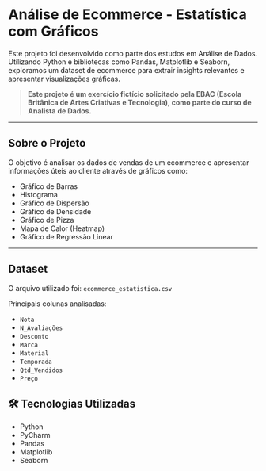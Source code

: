 # Análise de Ecommerce - Estatística com Gráficos

Este projeto foi desenvolvido como parte dos estudos em Análise de Dados. Utilizando Python e bibliotecas como Pandas, Matplotlib e Seaborn, exploramos um dataset de ecommerce para extrair insights relevantes e apresentar visualizações gráficas.

>  **Este projeto é um exercício fictício solicitado pela EBAC (Escola Britânica de Artes Criativas e Tecnologia), como parte do curso de Analista de Dados.**

---

##  Sobre o Projeto

O objetivo é analisar os dados de vendas de um ecommerce e apresentar informações úteis ao cliente através de gráficos como:

-  Gráfico de Barras  
-  Histograma  
-  Gráfico de Dispersão  
-  Gráfico de Densidade  
-  Gráfico de Pizza  
-  Mapa de Calor (Heatmap)  
-  Gráfico de Regressão Linear  

---

## Dataset

O arquivo utilizado foi: `ecommerce_estatistica.csv`

Principais colunas analisadas:

- `Nota`
- `N_Avaliações`
- `Desconto`
- `Marca`
- `Material`
- `Temporada`
- `Qtd_Vendidos`
- `Preço`

## 🛠 Tecnologias Utilizadas

- Python   
- PyCharm  
- Pandas  
- Matplotlib  
- Seaborn   
  
